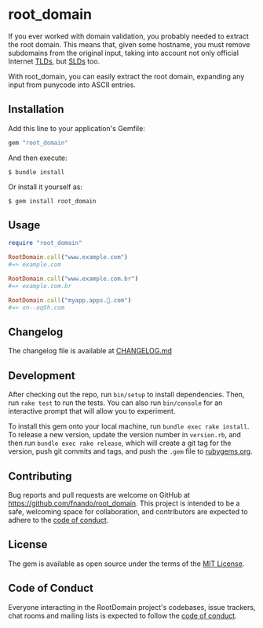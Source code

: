 # root_domain

If you ever worked with domain validation, you probably needed to extract the
root domain. This means that, given some hostname, you must remove subdomains from the original input, taking into account not only official Internet [TLDs](https://en.wikipedia.org/wiki/Top-level_domain), but [SLDs](https://en.wikipedia.org/wiki/Second-level_domain) too.

With root_domain, you can easily extract the root domain, expanding any input from punycode into ASCII entries.

## Installation

Add this line to your application's Gemfile:

```ruby
gem "root_domain"
```

And then execute:

    $ bundle install

Or install it yourself as:

    $ gem install root_domain

## Usage

```ruby
require "root_domain"

RootDomain.call("www.example.com")
#=> example.com

RootDomain.call("www.example.com.br")
#=> example.com.br

RootDomain.call("myapp.apps.🤯.com")
#=> xn--oq9h.com
```

## Changelog

The changelog file is available at [CHANGELOG.md](https://github.com/fnando/root_domain/tree/main/CHANGELOG.md)

## Development

After checking out the repo, run `bin/setup` to install dependencies. Then, run `rake test` to run the tests. You can also run `bin/console` for an interactive prompt that will allow you to experiment.

To install this gem onto your local machine, run `bundle exec rake install`. To release a new version, update the version number in `version.rb`, and then run `bundle exec rake release`, which will create a git tag for the version, push git commits and tags, and push the `.gem` file to [rubygems.org](https://rubygems.org).

## Contributing

Bug reports and pull requests are welcome on GitHub at https://github.com/fnando/root_domain. This project is intended to be a safe, welcoming space for collaboration, and contributors are expected to adhere to the [code of conduct](https://github.com/fnando/root_domain/blob/master/CODE_OF_CONDUCT.md).

## License

The gem is available as open source under the terms of the [MIT License](https://opensource.org/licenses/MIT).

## Code of Conduct

Everyone interacting in the RootDomain project's codebases, issue trackers, chat rooms and mailing lists is expected to follow the [code of conduct](https://github.com/fnando/root_domain/blob/master/CODE_OF_CONDUCT.md).
